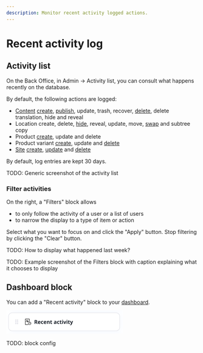 ```yaml
---
description: Monitor recent activity logged actions.
---
```


# Recent activity log

## Activity list

On the Back Office, in Admin -> Activity list, you can consult what happens recently on the database.

By default, the following actions are logged:

- [Content](content_items.md) [create](create_edit_content_items.md#create-content-items), [publish](publish_instantly.md#publish-content-instantly), update, trash, recover, [delete](copy_move_hide_content.md#multi-file-move), delete translation, hide and reveal
- Location create, delete, [hide](manage_locations_urls.md#hide-locations), reveal, update, move, [swap](manage_locations_urls.md#swap-locations) and subtree copy
- Product [create](create_edit_product.md), update and delete
- Product variant [create](work_with_product_variants.md#generate-variants), update and [delete](work_with_product_variants.md#delete-variants)
- [Site](work_with_sites.md) [create](work_with_sites.md#create-a-website), [update](work_with_sites.md#edit-an-existing-website) and [delete](work_with_sites.md#delete-an-existing-website)

By default, log entries are kept 30 days.

TODO: Generic screenshot of the activity list

### Filter activities

On the right, a "Filters" block allows

* to only follow the activity of a user or a list of users
* to narrow the display to a type of item or action

Select what you want to focus on and click the "Apply" button. Stop filtering by clicking the "Clear" button.

TODO: How to display what happened last week?

TODO: Example screenshot of the Filters block with caption explaining what it chooses to display

## Dashboard block

You can add a "Recent activity" block to your [dashboard](discover_ui.md#dashboard).

!["Recent activity" block](img/recent_activity_block.png)

TODO: block config
